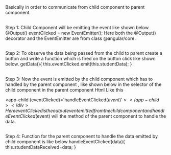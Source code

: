 ##
Basically in order to communicate from child component to parent component.
##
Step 1: Child Component will be emitting the event like shown below.
            @Output() eventClicked = new EventEmitter();
        Here both the @Output() decorator and the EventEmitter are from class @angular/core.
##
Step 2: To observe the data being passed from the child to parent create a button and write a function which is fired on the button click like shown below.
              getData(){
                    this.eventClicked.emit(this.studentData);  }
##
Step 3: Now the event is emitted by the child component which has to handled by the parent component , like shown below in the selector of the child component in the parent component Html
            Like this
            <div class="container">
                <app-child (eventClicked)='handleEventClicked($event)'></app-child>
            </div>
        Here eventClicked is the output event emitted from the child component and handleEventClicked($event) will the method of the parent component to handle the data.
##
Step 4: Function for the parent component to handle the data emitted by child component is like below
             handleEventClicked(data){
                this.studentDataReceived=data;
            }